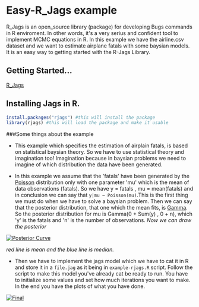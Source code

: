 # Easy-R_Jags example

R_Jags is an open_source library (package) for developing Bugs commands in R enviroment. In other words, it's a very serius and  confident tool to implement MCMC equations in R.
In this example we have the airline.csv dataset and we want to estimate airplane fatals with some baysian models.
It is an easy way to getting started with the R-Jags Library.

## Getting Started...

[R_Jags](https://www.r-bloggers.com/getting-started-with-jags-rjags-and-bayesian-modelling/)

## Installing Jags in R.
```R
install.packages("rjags") #this will install the package
library(rjags) #this will load the package and make it usable
```

###Some things about the example

+ This example which specifies the estimation of airplain fatals, is based on statistical baysian theory. So we have to use statistical theory and imagination too!
Imagination because in baysian problems we need to imagine of which distribution the data have been generated. 

+ In this example we assume that the 'fatals' have been generated by the [Poisson](https://en.wikipedia.org/wiki/Poisson_distribution) distribution only with one parameter 'mu' which is the mean of data observations (fatals).
So we have y = fatals , mu = mean(fatals) and in conclusion we can say that `y|mu ~ Poisson(mu)`.This is the first thing we must do when we have to solve a baysian problem.
Then we can say that the posterior distribution, that one which the mean fits, is [Gamma](https://en.wikipedia.org/wiki/Gamma_distribution).
So the posterior distribution for mu is Gamma(0 + Sum(y) , 0 + n), which 'y' is the fatals and 'n' is the number of observations.
*Now we can draw the posterior*

[![Posterior Curve](https://s11.postimg.org/olc31lu8z/Posterior.png)](https://postimg.org/image/nj1wj2bfj/)

*red line is mean and the blue line is median.*

+ Then we have to implement the jags model which we have to cat it in R and store it in a `file.jag` as it being in `example-rjags.R` script.
Follow the script to make this model you've already cat be ready to run. You have to initialize some values and set how much iterations you want to make. In the end you have the plots of what you have done.

[![Final](https://s22.postimg.org/737mu9ytt/Rplot.png)](https://postimg.org/image/c1v58t2ml/)

